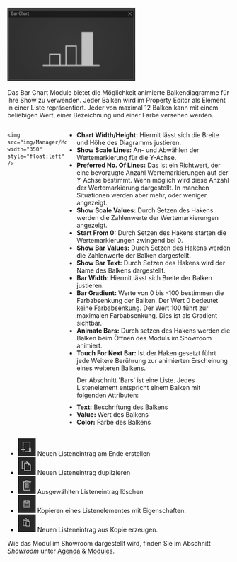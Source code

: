 ![BarChartModul](img/Manager/Module/BarChart_Module.png) 

Das Bar Chart Module bietet die Möglichkeit animierte Balkendiagramme für ihre Show zu verwenden. Jeder Balken wird im Property Editor als Element in einer Liste repräsentiert. Jeder von maximal 12 Balken kann mit einem beliebigen Wert, einer Bezeichnung und einer Farbe versehen werden.


<div style="display: flex;">


    <img src="img/Manager/Module/BarChartProperties.png" width="350" style="float:left" />

<div>
    <ul>
        <li><b>Chart Width/Height:</b> Hiermit lässt sich die Breite und Höhe des Diagramms justieren.
        </li>
        <li><b>Show Scale Lines:</b> An- und Abwählen der Wertemarkierung für die Y-Achse.
        </li>
        <li><b>Preferred No. Of Lines:</b> Das ist ein Richtwert, der eine bevorzugte Anzahl Wertemarkierungen auf der Y-Achse bestimmt. Wenn möglich wird diese Anzahl der Wertemarkierung dargestellt. In manchen Situationen werden aber mehr, oder weniger angezeigt.
        </li>
        <li><b>Show Scale Values:</b> Durch Setzen des Hakens  werden die Zahlenwerte der Wertemarkierungen angezeigt.
        </li>
        <li><b>Start From 0:</b> Durch Setzen des Hakens starten die Wertemarkierungen zwingend bei 0.
        </li>
        <li><b>Show Bar Values:</b> Durch Setzen des Hakens werden die Zahlenwerte der Balken dargestellt.
        </li>
        <li><b>Show Bar Text:</b> Durch Setzen des Hakens wird der Name des Balkens dargestellt.
        </li>
        <li><b>Bar Width:</b> Hiermit lässt sich Breite der Balken justieren.
        </li>
        <li><b>Bar Gradient:</b> Werte von 0 bis -100 bestimmen die Farbabsenkung der Balken. Der Wert 0 bedeutet keine Farbabsenkung. Der Wert 100 führt zur maximalen Farbabsenkung. Dies ist als Gradient sichtbar. 
        </li>
        <li><b>Animate Bars:</b> Durch setzen des Hakens werden die Balken beim Öffnen des Moduls im Showroom animiert.
        </li>
        <li><b>Touch For Next Bar:</b> Ist der Haken gesetzt führt jede Weitere Berührung zur animierten Erscheinung eines weiteren Balkens. 
        </li>
        <div style="padding-block: 10px">
        Der Abschnitt 'Bars' ist eine Liste. Jedes Listenelement entspricht einem Balken mit folgenden Attributen:
        </div>
        <!-- <ul> -->
        <li><b>Text:</b> Beschriftung des Balkens</li>
        <li><b>Value:</b> Wert des Balkens</li>
        <li><b>Color:</b> Farbe des Balkens</li>
        <!-- </ul> -->
    </ul>
</div>

</div>

<div>
<ul>
    <li>
    <div>
        <img src="img/Manager/Module/Storyboardplus_Icon_New.png"/> Neuen Listeneintrag am Ende erstellen
    </div>
    </li>
    <li>
    <div>
    <img src="img/Manager/Module/Storyboardplus_Icon_Duplicate.png"/> Neuen Listeneintrag duplizieren</div></li>
    <li>
    <div>
    <img src="img/Manager/Module/Storyboardplus_Icon_Delete.png"/> Ausgewählten Listeneintrag löschen</div></li>
    <li>
    <div>
    <img src="img/Manager/Module/ClipboardCopyIcon.png" /> Kopieren eines Listenelementes mit Eigenschaften.</div> </li>
    <li>
    <div>
    <img src="img/Manager/Module/ClipboardPasteIcon.png" /> Neuen Listeneintrag aus Kopie erzeugen.</div> </li>
</ul>
</div>


<!-- Folgende Attribute bestimmten die Darstellung und das Verhalten des Diagramms im Allgemeinen:
<ul>
<li><b>Title Text</b> - Überschrift des Diagramms.
</li>

<li><b>Show Title</b> - Durch Setzen des Hakens wird die Überschrift angezeigt. 
</li>

<li><b>Chart Width/Height</b> - Hiermit lässt sich die Breite und Höhe des Diagramms justieren.
</li>

<li><b>Show Scale Lines</b> - An- und Abwählen der Wertemarkierung für die Y-Achse.
</li>

<li><b>Preferred No. Of Lines</b> - Das ist ein Richtwert, der eine bevorzugte Anzahl Wertemarkierungen auf der Y-Achse bestimmt. Wenn möglich wird diese Anzahl der Wertemarkierung dargestellt. In manchen Situationen werden aber mehr, oder weniger angezeigt.
</li>

<li><b>Show Scale Values</b> - Durch Setzen des Hakens  werden die Zahlenwerte der Wertemarkierungen angezeigt.
</li>

<li><b>Start From 0</b> - Durch Setzen des Hakens starten die Wertemarkierungen zwingend bei 0.
</li>

<li><b>Show Bar Values</b> - Durch Setzen des Hakens werden die Zahlenwerte der Balken dargestellt.
</li>

<li><b>Show Bar Text</b> - Durch Setzen des Hakens wird der Name des Balkens dargestellt.
</li>

<li><b>Bar Width</b> - Hiermit lässt sich Breite der Balken justieren.
</li>

<li><b>Bar Gradient</b> - Werte von 0 bis -100 bestimmen die Farbabsenkung der Balken. Der Wert 0 bedeutet keine Farbabsenkung. Der Wert 100 führt zur maximalen Farbabsenkung. Dies ist als Gradient sichtbar. 
</li>

<li><b>Animate Bars</b> - Durch setzen des Hakens werden die Balken beim Öffnen des Moduls im Showroom animiert.
</li>

<li><b>Touch For Next Bar</b> - Ist der Haken gesetzt führt jede Weitere Berührung zur animierten Erscheinung eines weiteren Balkens. 
</li>
</ul> -->

Wie das Modul im Showroom dargestellt wird, finden Sie im Abschnitt *Showroom* unter [Agenda & Modules](056_agenda.html#bar-chart).

